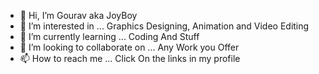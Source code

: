 - 👋 Hi, I’m Gourav aka JoyBoy
- 👀 I’m interested in ... Graphics Designing, Animation and Video Editing 
- 🌱 I’m currently learning ... Coding And Stuff
- 💞️ I’m looking to collaborate on ... Any Work you Offer
- 📫 How to reach me ... Click On the links in my profile 
<!---
st4rh4ck3r/st4rh4ck3r is a ✨ special ✨ repository because its `README.md` (this file) appears on your GitHub profile.
You can click the Preview link to take a look at your changes.
--->
